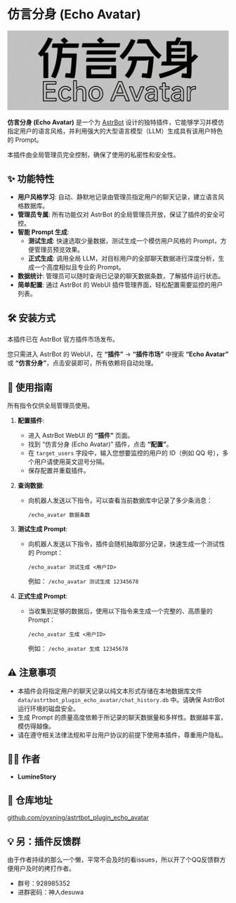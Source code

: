 # 仿言分身 (Echo Avatar)

<!-- 在这里替换为你的头图 -->
<div align="center">

![Echo Avatar Logo](https://raw.githubusercontent.com/oyxning/oyxning/refs/heads/main/echoavatarlogo.png)

</div>


**仿言分身 (Echo Avatar)** 是一个为 [AstrBot](https://github.com/AstrBotDevs/AstrBot) 设计的独特插件，它能够学习并模仿指定用户的语言风格，并利用强大的大型语言模型（LLM）生成具有该用户特色的 Prompt。

本插件由全局管理员完全控制，确保了使用的私密性和安全性。

## ✨ 功能特性

- **用户风格学习**: 自动、静默地记录由管理员指定用户的聊天记录，建立语言风格数据库。
- **管理员专属**: 所有功能仅对 AstrBot 的全局管理员开放，保证了插件的安全可控。
- **智能 Prompt 生成**:
    - **测试生成**: 快速选取少量数据，测试生成一个模仿用户风格的 Prompt，方便管理员预览效果。
    - **正式生成**: 调用全局 LLM，对目标用户的全部聊天数据进行深度分析，生成一个高度相似且专业的 Prompt。
- **数据统计**: 管理员可以随时查询已记录的聊天数据条数，了解插件运行状态。
- **简单配置**: 通过 AstrBot 的 WebUI 插件管理界面，轻松配置需要监控的用户列表。

## 🛠️ 安装方式

本插件已在 AstrBot 官方插件市场发布。

您只需进入 AstrBot 的 WebUI，在 **“插件”** -> **“插件市场”** 中搜索 **“Echo Avatar”** 或 **“仿言分身”**，点击安装即可，所有依赖将自动处理。

## 📝 使用指南

所有指令仅供全局管理员使用。

1.  **配置插件**:
    -   进入 AstrBot WebUI 的 **“插件”** 页面。
    -   找到 “仿言分身 (Echo Avatar)” 插件，点击 **“配置”**。
    -   在 `target_users` 字段中，输入您想要监控的用户的 ID（例如 QQ 号），多个用户请使用英文逗号分隔。
    -   保存配置并重载插件。

2.  **查询数据**:
    -   向机器人发送以下指令，可以查看当前数据库中记录了多少条消息：
        ```
        /echo_avatar 数据条数
        ```

3.  **测试生成 Prompt**:
    -   向机器人发送以下指令，插件会随机抽取部分记录，快速生成一个测试性的 Prompt：
        ```
        /echo_avatar 测试生成 <用户ID>
        ```
        例如： `/echo_avatar 测试生成 12345678`

4.  **正式生成 Prompt**:
    -   当收集到足够的数据后，使用以下指令来生成一个完整的、高质量的 Prompt：
        ```
        /echo_avatar 生成 <用户ID>
        ```
        例如： `/echo_avatar 生成 12345678`

## ⚠️ 注意事项

-   本插件会将指定用户的聊天记录以纯文本形式存储在本地数据库文件 `data/astrtbot_plugin_echo_avatar/chat_history.db` 中。请确保 AstrBot 运行环境的磁盘安全。
-   生成 Prompt 的质量高度依赖于所记录的聊天数据量和多样性。数据越丰富，模仿得越像。
-   请在遵守相关法律法规和平台用户协议的前提下使用本插件，尊重用户隐私。

## 🧑‍💻 作者

-   **LumineStory**

## 🔗 仓库地址

[github.com/oyxning/astrtbot_plugin_echo_avatar](https://github.com/oyxning/astrtbot_plugin_echo_avatar)

## 💡 另：插件反馈群

由于作者持续的那么一个懒，平常不会及时的看issues，所以开了个QQ反馈群方便用户及时的拷打作者。
* 群号：928985352       
* 进群密码：神人desuwa


